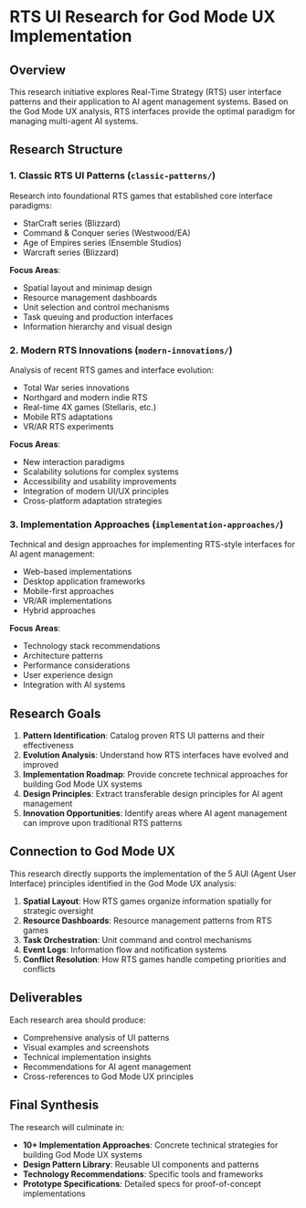 # RTS UI Research for God Mode UX Implementation

## Overview

This research initiative explores Real-Time Strategy (RTS) user interface patterns and their application to AI agent management systems. Based on the God Mode UX analysis, RTS interfaces provide the optimal paradigm for managing multi-agent AI systems.

## Research Structure

### 1. Classic RTS UI Patterns (`classic-patterns/`)
Research into foundational RTS games that established core interface paradigms:
- StarCraft series (Blizzard)
- Command & Conquer series (Westwood/EA)
- Age of Empires series (Ensemble Studios)
- Warcraft series (Blizzard)

**Focus Areas**:
- Spatial layout and minimap design
- Resource management dashboards
- Unit selection and control mechanisms
- Task queuing and production interfaces
- Information hierarchy and visual design

### 2. Modern RTS Innovations (`modern-innovations/`)
Analysis of recent RTS games and interface evolution:
- Total War series innovations
- Northgard and modern indie RTS
- Real-time 4X games (Stellaris, etc.)
- Mobile RTS adaptations
- VR/AR RTS experiments

**Focus Areas**:
- New interaction paradigms
- Scalability solutions for complex systems
- Accessibility and usability improvements
- Integration of modern UI/UX principles
- Cross-platform adaptation strategies

### 3. Implementation Approaches (`implementation-approaches/`)
Technical and design approaches for implementing RTS-style interfaces for AI agent management:
- Web-based implementations
- Desktop application frameworks
- Mobile-first approaches
- VR/AR implementations
- Hybrid approaches

**Focus Areas**:
- Technology stack recommendations
- Architecture patterns
- Performance considerations
- User experience design
- Integration with AI systems

## Research Goals

1. **Pattern Identification**: Catalog proven RTS UI patterns and their effectiveness
2. **Evolution Analysis**: Understand how RTS interfaces have evolved and improved
3. **Implementation Roadmap**: Provide concrete technical approaches for building God Mode UX systems
4. **Design Principles**: Extract transferable design principles for AI agent management
5. **Innovation Opportunities**: Identify areas where AI agent management can improve upon traditional RTS patterns

## Connection to God Mode UX

This research directly supports the implementation of the 5 AUI (Agent User Interface) principles identified in the God Mode UX analysis:

1. **Spatial Layout**: How RTS games organize information spatially for strategic oversight
2. **Resource Dashboards**: Resource management patterns from RTS games
3. **Task Orchestration**: Unit command and control mechanisms
4. **Event Logs**: Information flow and notification systems
5. **Conflict Resolution**: How RTS games handle competing priorities and conflicts

## Deliverables

Each research area should produce:
- Comprehensive analysis of UI patterns
- Visual examples and screenshots
- Technical implementation insights
- Recommendations for AI agent management
- Cross-references to God Mode UX principles

## Final Synthesis

The research will culminate in:
- **10+ Implementation Approaches**: Concrete technical strategies for building God Mode UX systems
- **Design Pattern Library**: Reusable UI components and patterns
- **Technology Recommendations**: Specific tools and frameworks
- **Prototype Specifications**: Detailed specs for proof-of-concept implementations

